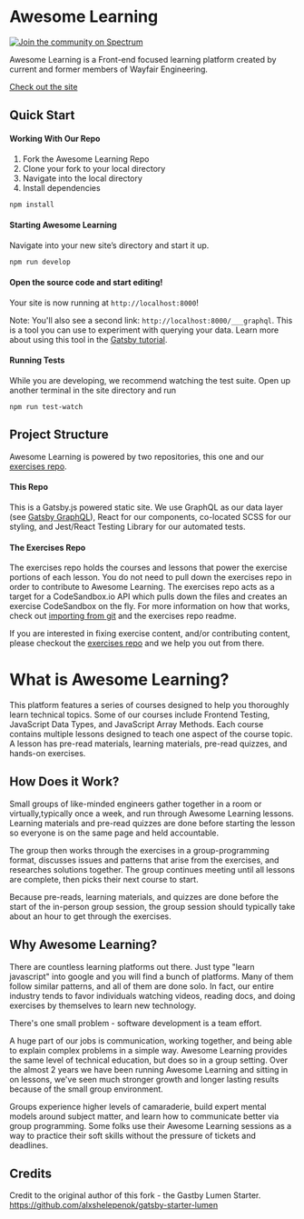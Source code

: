 # Awesome Learning
[![Join the community on Spectrum](https://withspectrum.github.io/badge/badge.svg)](https://spectrum.chat/awesome-learning)

Awesome Learning is a Front-end focused learning platform created by current and former members of Wayfair Engineering.

[Check out the site](https://wayfair.github.io/awesome-learning/)

## Quick Start

#### Working With Our Repo
1. Fork the Awesome Learning Repo
2. Clone your fork to your local directory
3. Navigate into the local directory
4. Install dependencies
```sh
npm install
```

#### Starting Awesome Learning

Navigate into your new site’s directory and start it up.
```sh
npm run develop
```

#### Open the source code and start editing!

Your site is now running at `http://localhost:8000`!

Note: You'll also see a second link: `http://localhost:8000/___graphql`. This is a tool you can use to experiment with querying your data. Learn more about using this tool in the [Gatsby tutorial](https://www.gatsbyjs.org/tutorial/part-five/#introducing-graphiql).

#### Running Tests

While you are developing, we recommend watching the test suite. Open up another terminal in the site directory and run 
```
npm run test-watch
```

## Project Structure
Awesome Learning is powered by two repositories, this one and our [exercises repo](https://github.com/wayfair/awesome-learning-exercises).

#### This Repo
This is a Gatsby.js powered static site. We use GraphQL as our data layer (see [Gatsby GraphQL](https://www.gatsbyjs.org/tutorial/part-five/#introducing-graphiql)), React for our components, co-located SCSS for our styling, and Jest/React Testing Library for our automated tests.

#### The Exercises Repo
The exercises repo holds the courses and lessons that power the exercise portions of each lesson. You do not need to pull down the exercises repo in order to contribute to Awesome Learning. The exercises repo acts as a target for a CodeSandbox.io API which pulls down the files and creates an exercise CodeSandbox on the fly. For more information on how that works, check out [importing from git](https://codesandbox.io/docs/importing#import-from-github) and the exercises repo readme.

If you are interested in fixing exercise content, and/or contributing content, please checkout the [exercises repo](https://github.com/wayfair/awesome-learning-exercises) and we help you out from there.


# What is Awesome Learning?
 This platform features a series of courses designed to help you thoroughly learn technical topics. Some of our courses include Frontend Testing, JavaScript Data Types, and JavaScript Array Methods. Each course contains multiple lessons designed to teach one aspect of the course topic. A lesson has pre-read materials, learning materials, pre-read quizzes, and hands-on exercises.

## How Does it Work?
Small groups of like-minded engineers gather together in a room or virtually,typically once a week, and run through Awesome Learning lessons. Learning materials and pre-read quizzes are done before starting the lesson so everyone is on the same page and held accountable. 


The group then works through the exercises in a group-programming format, discusses issues and patterns that arise from the exercises, and researches solutions together. The group continues meeting until all lessons are complete, then picks their next course to start.


Because pre-reads, learning materials, and quizzes are done before the start of the in-person group session, the group session should typically take about an hour to get through the exercises. 

## Why Awesome Learning?
There are countless learning platforms out there. Just type "learn javascript" into google and you will find a bunch of platforms. Many of them follow similar patterns, and all of them are done solo. In fact, our entire industry tends to favor individuals watching videos, reading docs, and doing exercises by themselves to learn new technology.


There's one small problem - software development is a team effort.


A huge part of our jobs is communication, working together, and being able to explain complex problems in a simple way. Awesome Learning provides the same level of technical education, but does so in a group setting.  Over the almost 2 years we have been running Awesome Learning and sitting in on lessons, we've seen much stronger growth and longer lasting results because of the small group environment. 


Groups experience higher levels of camaraderie, build expert mental models around subject matter, and learn how to communicate better via group programming. Some folks use their Awesome Learning sessions as a way to practice their soft skills without the pressure of tickets and deadlines. 


## Credits
Credit to the original author of this fork - the Gastby Lumen Starter.
https://github.com/alxshelepenok/gatsby-starter-lumen
